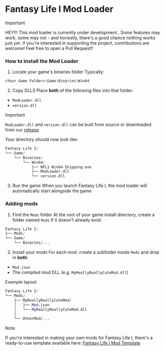 # Fantasy Life I Mod Loader
> [!IMPORTANT]
> HEY!!! This mod loader is currently under development.. Some features may work, some may not - and honestly, there's a good chance nothing works just yet.
> If you're interested in supporting the project, contributions are welcome! Feel free to open a Pull Request!!

### How to install the Mod Loader
1. Locate  your game's binaries folder
Typically:
```mathematica
<Your Game Folder>\Game\Binaries\Win64
```
2. Copy DLLS
Place **both** of the following files into that folder:
- `ModLoader.dll`
- `version.dll`
> [!IMPORTANT]
> `ModLoader.dll` and `version.dll` can be built from source or downloaded from our [release](https://github.com/AmeliaCute/FantasyLifeI-ModLoader/releases)

Your directory should now look like:
```mathematica
Fantasy Life I/
└── Game/
    └── Binaries/
        └── Win64/
            ├── NFL1-Win64-Shipping.exe
            ├── ModLoader.dll
            └── version.dll
```
3. Run the game
When you launch Fantasy Life I, the mod loader will automatically start alongside the game

### Adding mods
1. Find the `Mods` folder
At the root of your game install directory, create a folder named `Mods` if it doesn't already exist:
```mathematica
Fantasy Life I/
├── Mods/
└── Game/
    └── Binaries/...
```

2. Install your mods
For each mod. create a subfolder inside `Mods` and drop in **both**:
- `Mod.json`
- The compiled mod DLL (e.g. `MyReallyReallyCuteMod.dll`)

Example layout:
```mathematica
Fantasy Life I/
└── Mods/
    ├── MyReallyReallyCuteMod/     
    │   ├── Mod.json 
    │   └── MyReallyReallyCuteMod.dll
    │
    └── OtherMod/... 
```
> [!NOTE]  
> If you're interested in making your own mods for Fantasy Life I, there's a ready-to-use template available here:
> [Fantasy Life I Mod Template](https://github.com/ReDevCafe/FantasyLifeI-ModTemplate)

